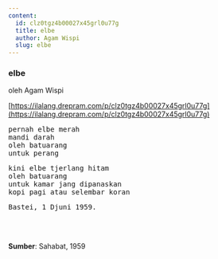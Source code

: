 ```yaml
---
content:
  id: clz0tgz4b00027x45grl0u77g
  title: elbe
  author: Agam Wispi
  slug: elbe
---
```

### elbe

oleh Agam Wispi

[https://ilalang.drepram.com/p/clz0tgz4b00027x45grl0u77g](https://ilalang.drepram.com/p/clz0tgz4b00027x45grl0u77g)

<pre>
pernah elbe merah
mandi darah
oleh batuarang
untuk perang
</pre>
<pre>
kini elbe tjerlang hitam
oleh batuarang
untuk kamar jang dipanaskan
kopi pagi atau selembar koran
</pre>
<pre>
Bastei, 1 Djuni 1959.
</pre>
<br/><br/>

**Sumber**: Sahabat, 1959

